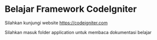 # Belajar Framework CodeIgniter
Silahkan kunjungi website https://codeigniter.com

Silahkan masuk folder application untuk membaca dokumentasi belajar
